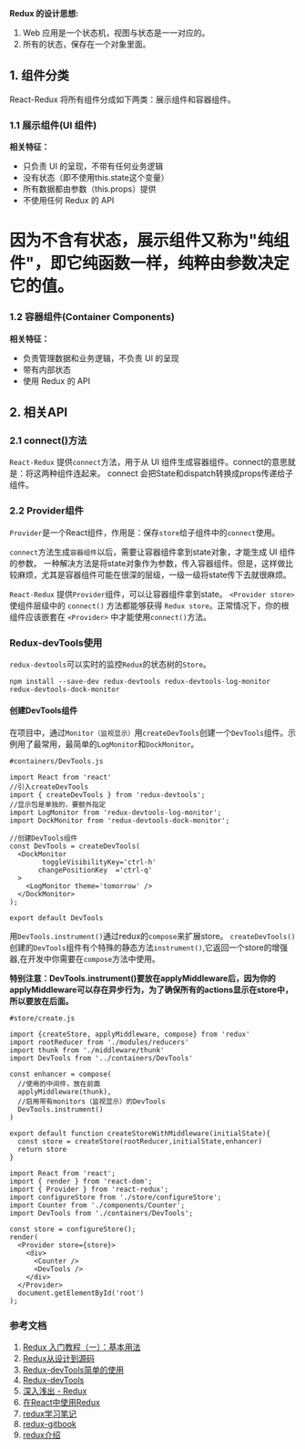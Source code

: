 **Redux 的设计思想:**

1. Web 应用是一个状态机，视图与状态是一一对应的。
2. 所有的状态，保存在一个对象里面。
## 1. 组件分类
React-Redux 将所有组件分成如下两类：展示组件和容器组件。
### 1.1 展示组件(UI 组件)
**相关特征：**

 - 只负责 UI 的呈现，不带有任何业务逻辑
 - 没有状态（即不使用this.state这个变量）
 - 所有数据都由参数（this.props）提供
 - 不使用任何 Redux 的 API
# 因为不含有状态，展示组件又称为"纯组件"，即它纯函数一样，纯粹由参数决定它的值。
### 1.2 容器组件(Container Components)
**相关特征：**

 - 负责管理数据和业务逻辑，不负责 UI 的呈现
 - 带有内部状态
 - 使用 Redux 的 API

## 2. 相关API
### 2.1 connect()方法
`React-Redux` 提供`connect`方法，用于从 UI 组件生成容器组件。connect的意思就是：将这两种组件连起来。
connect  会把State和dispatch转换成props传递给子组件。

### 2.2 **Provider组件**
`Provider`是一个React组件，作用是：保存`store`给子组件中的`connect`使用。

`connect`方法生成`容器组件`以后，需要让容器组件拿到state对象，才能生成 UI 组件的参数。
一种解决方法是将state对象作为参数，传入容器组件。但是，这样做比较麻烦，尤其是容器组件可能在很深的层级，一级一级将state传下去就很麻烦。

`React-Redux` 提供`Provider`组件，可以让容器组件拿到state。
`<Provider store> `使组件层级中的 `connect()` 方法都能够获得 `Redux store`。正常情况下，你的根组件应该嵌套在 `<Provider>` 中才能使用`connect()`方法。

### Redux-devTools使用
`redux-devtools`可以实时的监控`Redux`的状态树的`Store`。

```
npm install --save-dev redux-devtools redux-devtools-log-monitor redux-devtools-dock-monitor
```
#### 创建DevTools组件
在项目中，通过`Monitor（监视显示）`用`createDevTools`创建一个`DevTools`组件。示例用了最常用，最简单的`LogMonitor`和`DockMonitor`。

```
#containers/DevTools.js

import React from 'react'
//引入createDevTools
import { createDevTools } from 'redux-devtools';
//显示包是单独的，要额外指定
import LogMonitor from 'redux-devtools-log-monitor';
import DockMonitor from 'redux-devtools-dock-monitor';

//创建DevTools组件
const DevTools = createDevTools(
  <DockMonitor 
  		toggleVisibilityKey='ctrl-h'
       changePositionKey  ='ctrl-q'
  >
    <LogMonitor theme='tomorrow' />
  </DockMonitor>
);

export default DevTools
```
用`DevTools.instrument()`通过redux的`compose`来扩展store。
`createDevTools()`创建的`DevTools`组件有个特殊的静态方法`instrument()`,它返回一个store的增强器,在开发中你需要在`compose`方法中使用。

**特别注意：DevTools.instrument()要放在applyMiddleware后，因为你的applyMiddleware可以存在异步行为，为了确保所有的actions显示在store中，所以要放在后面。**

```
#store/create.js

import {createStore, applyMiddleware, compose} from 'redux'
import rootReducer from './modules/reducers'
import thunk from './middleware/thunk'
import DevTools from '../containers/DevTools'

const enhancer = compose(
  //使用的中间件，放在前面
  applyMiddleware(thunk),
  //启用带有monitors（监视显示）的DevTools
  DevTools.instrument()
)

export default function createStoreWithMiddleware(initialState){
  const store = createStore(rootReducer,initialState,enhancer)
  return store
}
```
```
import React from 'react';
import { render } from 'react-dom';
import { Provider } from 'react-redux';
import configureStore from './store/configureStore';
import Counter from './components/Counter';
import DevTools from './containers/DevTools';

const store = configureStore();
render(
  <Provider store={store}>
    <div>
      <Counter />
      <DevTools />
    </div>
  </Provider>
  document.getElementById('root')
);
```
### 参考文档
1. [Redux 入门教程（一）：基本用法](http://www.ruanyifeng.com/blog/2016/09/redux_tutorial_part_one_basic_usages.html)
2. [Redux从设计到源码](https://tech.meituan.com/redux-design-code.html)
3. [Redux-devTools简单的使用](https://www.jianshu.com/p/a2d4c1856560)
4. [Redux-devTools](https://github.com/gaearon/redux-devtools)
5. [深入浅出 - Redux](https://www.w3ctech.com/topic/1561)
6. [在React中使用Redux](https://www.jianshu.com/p/06f5285e2620)
7. [redux学习笔记](http://www.cnblogs.com/xianyulaodi/p/5399264.html)
8. [redux-gitbook](http://cn.redux.js.org/docs/api/compose.html)
9. [redux介绍](http://www.alloyteam.com/2015/09/react-redux/)
